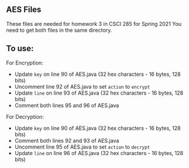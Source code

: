 ## AES Files

These files are needed for homework 3 in CSCI 285 for Spring 2021
You need to get both files in the same directory.

## To use:

For Encryption:
* Update `key` on line 90 of AES.java (32 hex characters - 16 bytes, 128 bits)
* Uncomment line 92 of AES.java to set `action` to `encrypt`
* Update `line` on line 93 of AES.java (32 hex characters - 16 bytes, 128 bits)
* Comment both lines 95 and 96 of AES.java

For Decryption:
* Update `key` on line 90 of AES.java (32 hex characters - 16 bytes, 128 bits)
* Comment both lines 92 and 93 of AES.java
* Uncomment line 95 of AES.java to set `action` to `decrypt`
* Update `line` on line 96 of AES.java (32 hex characters - 16 bytes, 128 bits)
